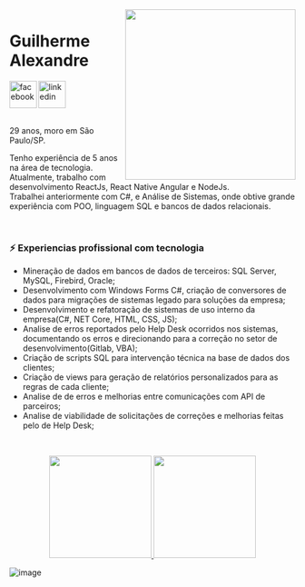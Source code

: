 
<img align="right" width="300px" src="https://camo.githubusercontent.com/7ff31bf674c5358f243c50ad2d3709af50a98c28e1f478dcc898309b973a4099/68747470733a2f2f73757065722e616272696c2e636f6d2e62722f77702d636f6e74656e742f75706c6f6164732f323031362f30392f73757065725f696d676761746f5f6469676974616e646f5f302e676966">
<div dsplay="inline-block">
 <h1 align="left">Guilherme Alexandre</h1>
 <a target="_blank" href="https://www.facebook.com/guilherme.alexandre.5/">
    <img align="left" width="48px" src="https://cdn.jsdelivr.net/gh/devicons/devicon/icons/facebook/facebook-original.svg" alt="facebook" style="vertical-align:top;">
  </a> 
  <a target="_blank" href="https://www.linkedin.com/in/guilherme-alexandre-34b565168/">
    <img width="48px" src="https://cdn.jsdelivr.net/gh/devicons/devicon/icons/linkedin/linkedin-original.svg" alt="linkedin" style="vertical-align:top;">
  </a>
</div>

<br />

29 anos, moro em São Paulo/SP.

Tenho experiência de 5 anos na área de tecnologia.<br>
Atualmente, trabalho com desenvolvimento ReactJs, React Native Angular e NodeJs. <br>
Trabalhei anteriormente com C#, e Análise de Sistemas, onde obtive grande experiência com POO, linguagem SQL e bancos de dados relacionais.<br>

<br />

### ⚡ Experiencias profissional com tecnologia

- Mineração de dados em bancos de dados de terceiros: SQL Server, MySQL, Firebird, Oracle; 
- Desenvolvimento com Windows Forms C#, criação de conversores de dados para migrações de sistemas legado para soluções da empresa;
- Desenvolvimento e refatoração de sistemas de uso interno da empresa(C#, NET Core, HTML, CSS, JS);
- Analise de erros reportados pelo Help Desk ocorridos nos sistemas, documentando os erros e direcionando para a correção no setor de desenvolvimento(Gitlab, VBA); 
- Criação de scripts SQL para intervenção técnica na base de dados dos clientes;
- Criação de views para geração de relatórios personalizados para as regras de cada cliente;
- Analise de de erros e melhorias entre comunicações com API de parceiros;
- Analise de viabilidade de solicitações de correções e melhorias feitas pelo de Help Desk; 

<br />
 
<p align="center">
 <a href="https://github.com/guialexandree">
   <img height="180em" src="https://github-readme-stats-eight-theta.vercel.app/api?username=guialexandree&show_icons=true&theme=algolia&include_all_commits=true&count_private=true"/> 
   <img height="180em" src="https://github-readme-stats-eight-theta.vercel.app/api/top-langs/?username=guialexandree&layout=compact&langs_count=8&theme=algolia&include_all_commits=true&count_private=true"/>
 </a>
 
 ![image](https://raw.githubusercontent.com/GustavoMachado22/GustavoMachado22/output/github-contribution-grid-snake.svg)
 
</p>



    
<!--
**guialexandree/guialexandree** is a ✨ _special_ ✨ repository because its `README.md` (this file) appears on your GitHub profile.

Here are some ideas to get you started:

- 🔭 I’m currently working on ...
- 🌱 I’m currently learning ...
- 👯 I’m looking to collaborate on ...
- 🤔 I’m looking for help with ...
- 💬 Ask me about ...
- 📫 How to reach me: ...
- 😄 Pronouns: ...
- ⚡ Fun fact: ...
-->
